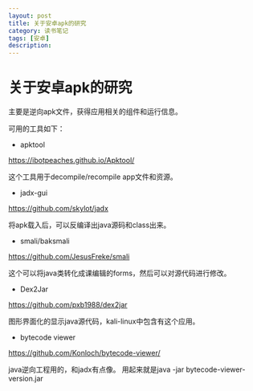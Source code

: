 ```yaml
---
layout: post
title: 关于安卓apk的研究
category: 读书笔记
tags: [安卓]
description: 
---
```


# 关于安卓apk的研究

主要是逆向apk文件，获得应用相关的组件和运行信息。

可用的工具如下：

- apktool

https://ibotpeaches.github.io/Apktool/

这个工具用于decompile/recompile app文件和资源。

- jadx-gui

https://github.com/skylot/jadx

将apk载入后，可以反编译出java源码和class出来。

- smali/baksmali

https://github.com/JesusFreke/smali

这个可以将java类转化成课编辑的forms，然后可以对源代码进行修改。

- Dex2Jar

https://github.com/pxb1988/dex2jar

图形界面化的显示java源代码，kali-linux中包含有这个应用。

- bytecode viewer

https://github.com/Konloch/bytecode-viewer/

java逆向工程用的，和jadx有点像。 用起来就是java -jar bytecode-viewer-version.jar


